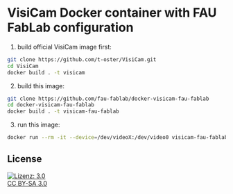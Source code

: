 # VisiCam Docker container with FAU FabLab configuration

1. build official VisiCam image first:
```sh
git clone https://github.com/t-oster/VisiCam.git
cd VisiCam
docker build . -t visicam
```
2. build this image:
```sh
git clone https://github.com/fau-fablab/docker-visicam-fau-fablab
cd docker-visicam-fau-fablab
docker build . -t visicam-fau-fablab
```
3. run this image:
```sh
docker run --rm -it --device=/dev/videoX:/dev/video0 visicam-fau-fablab
```

## License

[![Lizenz: 3.0](https://licensebuttons.net/l/by-sa/3.0/de/88x31.png)</br>CC BY-SA 3.0](https://creativecommons.org/licenses/by-sa/3.0/)
